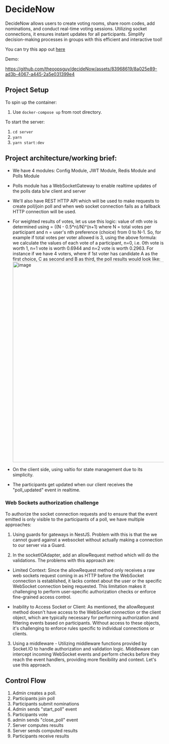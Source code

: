 # DecideNow
DecideNow allows users to create voting rooms, share room codes, add nominations, and conduct real-time voting sessions. Utilizing socket connections, it ensures instant updates for all participants. Simplify decision-making processes in groups with this efficient and interactive tool!

You can try this app out [here](https://decide-now.tech)

Demo:

https://github.com/theoopsguy/decideNow/assets/83968619/8a025e89-ad3b-4067-a445-2a5e031399e4


## Project Setup

To spin up the container:

1. Use `docker-compose up` from root directory.

To start the server:

1. `cd server`
2. `yarn`
3. `yarn start:dev`

## Project architecture/working brief:

- We have 4 modules: Config Module, JWT Module, Redis Module and Polls Module
- Polls module has a WebSocketGateway to enable realtime updates of the polls data b/w client and server
- We'll also have REST HTTP API which will be used to make requests to create poll/join poll and when web socket connection fails as a fallback HTTP connection will be used.
- For weighted results of votes, let us use this logic:
  value of nth vote is determined using = ((N - 0.5\*n)/N)^(n+1)
  where N = total votes per participant and n = user's nth preference (choice) from 0 to N-1.
  So, for example if total votes per voter allowed is 3, using the above formula: we calculate the values of each vote of a participant, n=0, i.e. 0th vote is worth 1, n=1 vote is worth 0.6944 and n=2 vote is worth 0.2963. For instance if we have 4 voters, where if 1st voter has candidate A as the first choice, C as second and B as third, the poll results would look like:
  <img width="635" alt="image" src="https://github.com/theoopsguy/decideNow/assets/83968619/10c14a3f-a65e-4b81-b19b-728ce0e4855f">


- On the client side, using valtio for state management due to its simplicity. 
- The participants get updated when our client receives the "poll_updated" event in realtime.

### Web Sockets authorization challenge

To authorize the socket connection requests and to ensure that the event emitted is only visible to the participants of a poll, we have multiple approaches:

1. Using guards for gateways in NestJS. Problem with this is that the we cannot guard against a websocket without actually making a connection to our server via a Guard.

2. In the socketIOAdapter, add an allowRequest method which will do the validations.
   The problems with this approach are:

- Limited Context: Since the allowRequest method only receives a raw web sockets request coming in as HTTP before the WebSocket connection is established, it lacks context about the user or the specific WebSocket connection being requested. This limitation makes it challenging to perform user-specific authorization checks or enforce fine-grained access control.

- Inability to Access Socket or Client: As mentioned, the allowRequest method doesn't have access to the WebSocket connection or the client object, which are typically necessary for performing authorization and filtering events based on participants. Without access to these objects, it's challenging to enforce rules specific to individual connections or clients.

3. Using a middleware - Utilizing middleware functions provided by Socket.IO to handle authorization and validation logic. Middleware can intercept incoming WebSocket events and perform checks before they reach the event handlers, providing more flexibility and context. Let's use this approach.

## Control Flow

1. Admin creates a poll.
2. Participants join poll
3. Participants submit nominations
4. Admin sends "start_poll" event
5. Participants vote
6. admin sends "close_poll" event
7. Server computes results
8. Server sends computed results
9. Participants receive results
